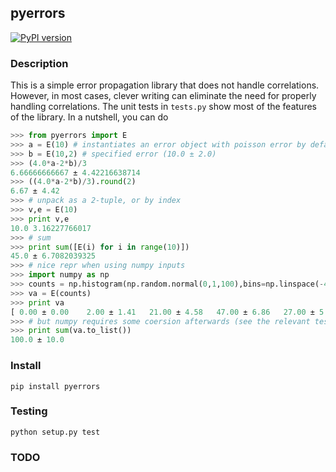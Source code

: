## pyerrors

[![PyPI version](https://badge.fury.io/py/pyerrors.svg)](https://badge.fury.io/py/pyerrors)

### Description

This is a simple error propagation library that does not handle correlations. However, in most cases, clever
writing can eliminate the need for properly handling correlations. The unit tests in
`tests.py` show most of the features of the library. In a nutshell, you can do
```python
>>> from pyerrors import E
>>> a = E(10) # instantiates an error object with poisson error by default (10.0 ± 3.16)
>>> b = E(10,2) # specified error (10.0 ± 2.0)
>>> (4.0*a-2*b)/3
6.66666666667 ± 4.42216638714
>>> ((4.0*a-2*b)/3).round(2)
6.67 ± 4.42
>>> # unpack as a 2-tuple, or by index
>>> v,e = E(10)
>>> print v,e
10.0 3.16227766017
>>> # sum
>>> print sum([E(i) for i in range(10)])
45.0 ± 6.7082039325
>>> # nice repr when using numpy inputs
>>> import numpy as np
>>> counts = np.histogram(np.random.normal(0,1,100),bins=np.linspace(-4,4,8))[0]
>>> va = E(counts)
>>> print va
[ 0.00 ± 0.00    2.00 ± 1.41   21.00 ± 4.58   47.00 ± 6.86   27.00 ± 5.20    3.00 ± 1.73    0.00 ± 0.00]
>>> # but numpy requires some coersion afterwards (see the relevant test case in `tests.py` for details)
>>> print sum(va.to_list())
100.0 ± 10.0
```

### Install
`pip install pyerrors`

### Testing
`python setup.py test`

### TODO
